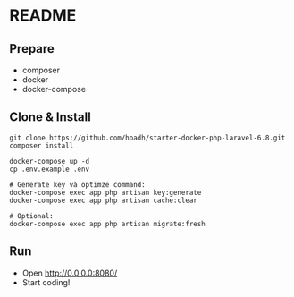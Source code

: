 # README

## Prepare

* composer
* docker
* docker-compose

## Clone & Install

```shell script
git clone https://github.com/hoadh/starter-docker-php-laravel-6.8.git
composer install
```

```shell script
docker-compose up -d
cp .env.example .env

# Generate key và optimze command:
docker-compose exec app php artisan key:generate
docker-compose exec app php artisan cache:clear

# Optional:
docker-compose exec app php artisan migrate:fresh
```

## Run

* Open http://0.0.0.0:8080/
* Start coding!
